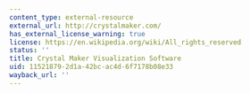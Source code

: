 ```yaml
---
content_type: external-resource
external_url: http://crystalmaker.com/
has_external_license_warning: true
license: https://en.wikipedia.org/wiki/All_rights_reserved
status: ''
title: Crystal Maker Visualization Software
uid: 11521879-2d1a-42bc-ac4d-6f7178b08e33
wayback_url: ''
---
```

